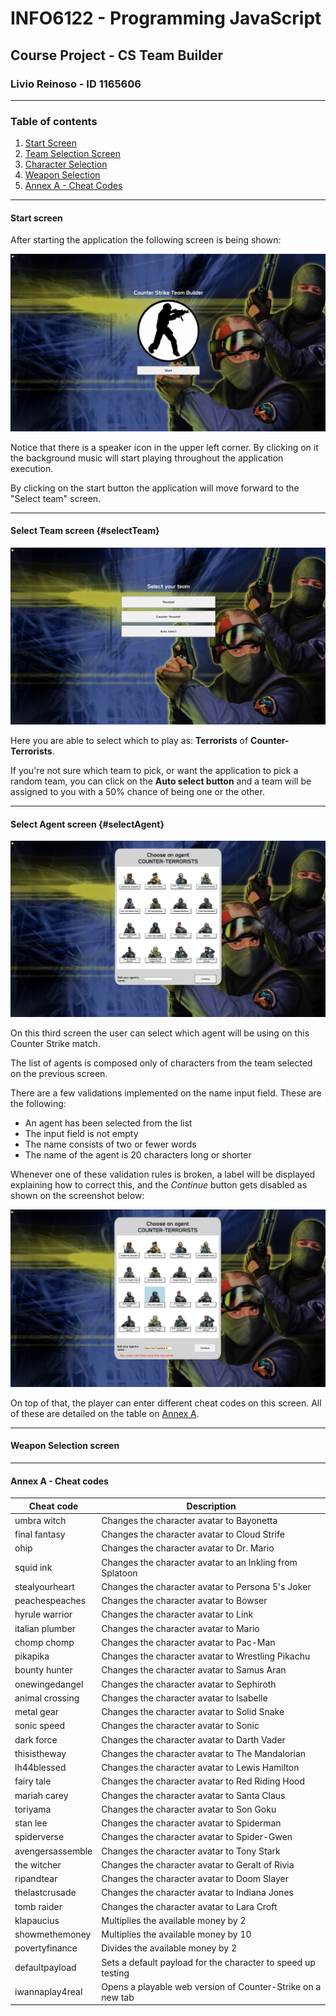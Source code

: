# INFO6122 - Programming JavaScript
## Course Project - CS Team Builder
### Livio Reinoso - ID 1165606
---
### Table of contents
1. [Start Screen](#Start-screen)
2. [Team Selection Screen](#selectTeam)
3. [Character Selection](#selectAgent)
4. [Weapon Selection](#Weapon-Selection-screen)
10. [Annex A - Cheat Codes](#annexA)
---
#### Start screen

After starting the application the following screen is being shown:

![Start screen](./assets/images/readme/StartScreen.png)

Notice that there is a speaker icon in the upper left corner. By clicking on it the background music will start playing throughout the application execution.

By clicking on the start button the application will move forward to the "Select team" screen.

---
#### Select Team screen {#selectTeam}

![Team Selection Screen](./assets/images/readme/SelectTeam.png)

Here you are able to select which to play as: **Terrorists** of **Counter-Terrorists**.

If you're not sure which team to pick, or want the application to pick a random team, you can click on the **Auto select button** and a team will be assigned to you with a 50% chance of being one or the other.

---
#### Select Agent screen {#selectAgent}

![Character Selection](./assets/images/readme/SelectAgent.png)

On this third screen the user can select which agent will be using on this Counter Strike match.

The list of agents is composed only of characters from the team selected on the previous screen.

There are a few validations implemented on the name input field. These are the following: 

- An agent has been selected from the list
- The input field is not empty
- The name consists of two or fewer words
- The name of the agent is 20 characters long or shorter

Whenever one of these validation rules is broken, a label will be displayed explaining how to correct this, and the *Continue* button gets disabled as shown on the screenshot below:

![Character validation error](./assets/images/readme/SelectAgentError.png)

On top of that, the player can enter different cheat codes on this screen. All of these are detailed on the table on [Annex A](#annex-A---cheat-codes).

---
#### Weapon Selection screen

---
#### Annex A - Cheat codes
| Cheat code | Description |
| ----------- | ----------- |
| umbra witch | Changes the character avatar to Bayonetta |
| final fantasy | Changes the character avatar to Cloud Strife |
| ohip | Changes the character avatar to Dr. Mario |
| squid ink | Changes the character avatar to an Inkling from Splatoon |
| stealyourheart | Changes the character avatar to Persona 5's Joker |
| peachespeaches | Changes the character avatar to Bowser |
| hyrule warrior | Changes the character avatar to Link |
| italian plumber | Changes the character avatar to Mario |
| chomp chomp | Changes the character avatar to Pac-Man |
| pikapika | Changes the character avatar to Wrestling Pikachu |
| bounty hunter | Changes the character avatar to Samus Aran |
| onewingedangel | Changes the character avatar to Sephiroth |
| animal crossing | Changes the character avatar to Isabelle |
| metal gear | Changes the character avatar to Solid Snake |
| sonic speed | Changes the character avatar to Sonic |
|dark force | Changes the character avatar to Darth Vader |
| thisistheway | Changes the character avatar to The Mandalorian |
| lh44blessed | Changes the character avatar to Lewis Hamilton |
| fairy tale | Changes the character avatar to Red Riding Hood |
| mariah carey | Changes the character avatar to Santa Claus |
| toriyama | Changes the character avatar to Son Goku |
| stan lee | Changes the character avatar to Spiderman |
| spiderverse | Changes the character avatar to Spider-Gwen |
| avengersassemble | Changes the character avatar to Tony Stark |
| the witcher | Changes the character avatar to Geralt of Rivia |
| ripandtear | Changes the character avatar to Doom Slayer |
| thelastcrusade | Changes the character avatar to Indiana Jones |
| tomb raider | Changes the character avatar to Lara Croft |
| klapaucius | Multiplies the available money by 2 |
| showmethemoney | Multiplies the available money by 10 |
| povertyfinance | Divides the available money by 2 |
| defaultpayload | Sets a default payload for the character to speed up testing |
| iwannaplay4real | Opens a playable web version of Counter-Strike on a new tab |
